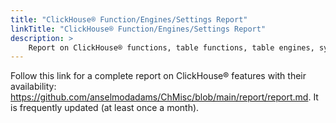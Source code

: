 ```yaml
---
title: "ClickHouse® Function/Engines/Settings Report"
linkTitle: "ClickHouse® Function/Engines/Settings Report"
description: >
    Report on ClickHouse® functions, table functions, table engines, system and MergeTree settings, with availability information. 
---
```


Follow this link for a complete report on ClickHouse® features with their availability: https://github.com/anselmodadams/ChMisc/blob/main/report/report.md. It is frequently updated (at least once a month). 

